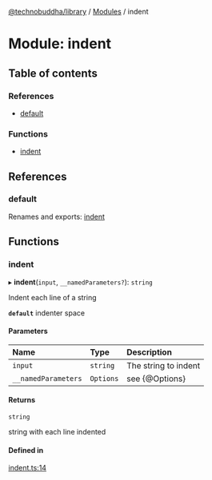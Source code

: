 [@technobuddha/library](../../README.md) / [Modules](../Modules.md) / indent

# Module: indent

## Table of contents

### References

- [default](indent.md#default)

### Functions

- [indent](indent.md#indent)

## References

### default

Renames and exports: [indent](indent.md#indent)

## Functions

### indent

▸ **indent**(`input`, `__namedParameters?`): `string`

Indent each line of a string

**`default`** indenter space

#### Parameters

| Name | Type | Description |
| :------ | :------ | :------ |
| `input` | `string` | The string to indent |
| `__namedParameters` | `Options` | see {@Options} |

#### Returns

`string`

string with each line indented

#### Defined in

[indent.ts:14](../../src/indent.ts#L14)
